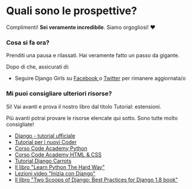 # Quali sono le prospettive?

Complimenti! **Sei veramente incredibile**. Siamo orgogliosi! ♥

### Cosa si fa ora?

Prenditi una pausa e rilassati. Hai veramente fatto un passo da gigante.

Dopo di che, assicurati di:

* Seguire Django Girls su [Facebook ](https://www.facebook.com/AHSubsDesign/)o [Twitter](https://twitter.com/AHSubsDesign/)  per rimanere aggiornata/o

### Mi puoi consigliare ulteriori risorse?

Si! Vai avanti e prova il nostro libro dal titolo Tutorial: estensioni.

Più avanti potrai provare le risorse elencate qui sotto. Sono tutte molto consigliate!

* [Django - tutorial ufficiale](https://docs.djangoproject.com/en/1.8/intro/tutorial01/)
* [Tutorial per i nuovi Coder](http://newcoder.io/tutorials/)
* [Corso Code Academy Python](https://www.codecademy.com/en/tracks/python)
* [Corso Code Academy HTML & CSS](https://www.codecademy.com/tracks/web)
* [Tutorial Django Carrots](https://github.com/ggcarrots/django-carrots)
* [Il libro "Learn Python The Hard Way"](http://learnpythonthehardway.org/book/)
* [Lezioni video "Inizia con Django"](http://gettingstartedwithdjango.com/)
* [Il libro "Two Scoops of Django: Best Practices for Django 1.8 book"](https://twoscoopspress.com/products/two-scoops-of-django-1-8)




